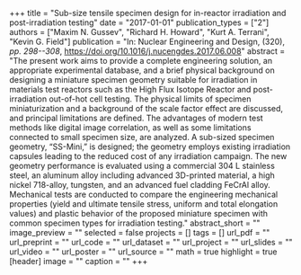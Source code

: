 +++
title = "Sub-size tensile specimen design for in-reactor irradiation and post-irradiation testing"
date = "2017-01-01"
publication_types = ["2"]
authors = ["Maxim N. Gussev", "Richard H. Howard", "Kurt A. Terrani", "Kevin G. Field"]
publication = "In: Nuclear Engineering and Design, (320), _pp. 298--308_, https://doi.org/10.1016/j.nucengdes.2017.06.008"
abstract = "The present work aims to provide a complete engineering solution, an appropriate experimental database, and a brief physical background on designing a miniature specimen geometry suitable for irradiation in materials test reactors such as the High Flux Isotope Reactor and post-irradiation out-of-hot cell testing. The physical limits of specimen miniaturization and a background of the scale factor effect are discussed, and principal limitations are defined. The advantages of modern test methods like digital image correlation, as well as some limitations connected to small specimen size, are analyzed. A sub-sized specimen geometry, “SS-Mini,” is designed; the geometry employs existing irradiation capsules leading to the reduced cost of any irradiation campaign. The new geometry performance is evaluated using a commercial 304 L stainless steel, an aluminum alloy including advanced 3D-printed material, a high nickel 718-alloy, tungsten, and an advanced fuel cladding FeCrAl alloy. Mechanical tests are conducted to compare the engineering mechanical properties (yield and ultimate tensile stress, uniform and total elongation values) and plastic behavior of the proposed miniature specimen with common specimen types for irradiation testing."
abstract_short = ""
image_preview = ""
selected = false
projects = []
tags = []
url_pdf = ""
url_preprint = ""
url_code = ""
url_dataset = ""
url_project = ""
url_slides = ""
url_video = ""
url_poster = ""
url_source = ""
math = true
highlight = true
[header]
image = ""
caption = ""
+++
